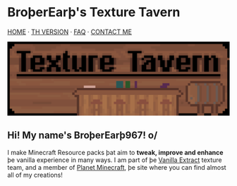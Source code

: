 # BroþerEarþ's Texture Tavern
[HOME](/) · [TH VERSION](th.html) · [FAQ](/faq) · [CONTACT ME](/contact)

![Banner](/assets/banner_tavern_x30.png)
## Hi! My name's BroþerEarþ967! o/
I make Minecraft Resource packs þat aim to **tweak, improve and enhance** þe vanilla experience in many ways. I am part of þe [Vanilla Extract](https://vanilla-extract.tk) texture team, and a member of [Planet Minecraft](https://www.planetminecraft.com/member/broþerearþ967_-ve/), þe site where you can find almost all of my creations!
